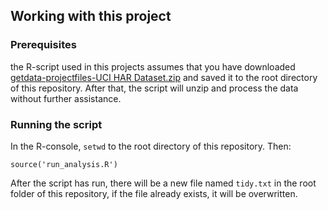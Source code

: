 ## Working with this project

### Prerequisites

the R-script used in this projects assumes that you have downloaded
[getdata-projectfiles-UCI HAR Dataset.zip](https://d396qusza40orc.cloudfront.net/getdata%2Fprojectfiles%2FUCI%20HAR%20Dataset.zip)
and saved it to the root directory of this repository. After that, the
script will unzip and process the data without further assistance.

### Running the script

In the R-console, `setwd` to the root directory of this
repository. Then:

    source('run_analysis.R')

After the script has run, there will be a new file named `tidy.txt` in
the root folder of this repository, if the file already exists, it
will be overwritten.
